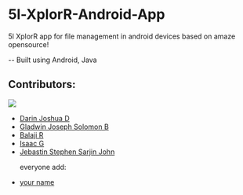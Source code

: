 # 5l-XplorR-Android-App

5l XplorR app for file management in android devices based on amaze opensource!

-- Built using Android, Java 

## Contributors:

<img src="https://img.shields.io/badge/Contributors-6-lightblue">

<ul><li><a href="https://github.com/DarinJoshua-dev">Darin Joshua D</a>

<li><a href="https://github.com/GladwinJosephSolomon">Gladwin Joseph Solomon B</a>
  
 <li><a href="https://github.com/Balaji036">Balaji R</a>
  
 <li><a href="https://github.com/isaacgn">Isaac G</a>
  
  <li><a href="https://github.com/Jebastin-stephen">Jebastin Stephen Sarjin John</a>

everyone add: <li><a href="your github link">your name</a>

